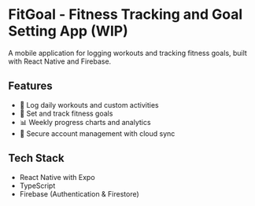 # FitGoal - Fitness Tracking and Goal Setting App (WIP)

A mobile application for logging workouts and tracking fitness goals, built with React Native and Firebase.

## Features

- 📝 Log daily workouts and custom activities
- 🎯 Set and track fitness goals
- 📊 Weekly progress charts and analytics
- 🔐 Secure account management with cloud sync

## Tech Stack

- React Native with Expo
- TypeScript
- Firebase (Authentication & Firestore)
